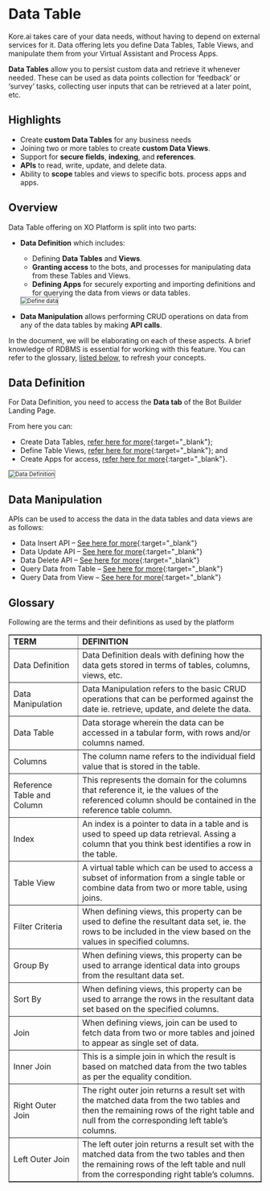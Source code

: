 # Data Table

Kore.ai takes care of your data needs, without having to depend on external services for it. Data offering lets you define Data Tables, Table Views, and manipulate them from your Virtual Assistant and Process Apps.

**Data Tables** allow you to persist custom data and retrieve it whenever needed. These can be used as data points collection for ‘feedback’ or ‘survey’ tasks, collecting user inputs that can be retrieved at a later point, etc.


## Highlights

* Create **custom Data Tables** for any business needs
* Joining two or more tables to create **custom Data Views**.
* Support for **secure fields**, **indexing**, and **references**.
* **APIs** to read, write, update, and delete data.
* Ability to **scope** tables and views to specific bots. process apps and apps.


## Overview

Data Table offering on XO Platform is split into two parts:

* **Data Definition** which includes:
    * Defining **Data Tables** and **Views**.
    * **Granting access** to the bots, and processes for manipulating data from these Tables and Views.
    * **Defining Apps** for securely exporting and importing definitions and for querying the data from views or data tables.

    <img src="../images/data-services-img1.png" alt="Define data" title="Define data" style="border: 1px solid gray;zoom:80%;"/>

* **Data Manipulation** allows performing CRUD operations on data from any of the data tables by making **API calls**.

In the document, we will be elaborating on each of these aspects. A brief knowledge of RDBMS is essential for working with this feature. You can refer to the glossary, [listed below](#glossary), to refresh your concepts.


## Data Definition

For Data Definition, you need to access the **Data tab** of the Bot Builder Landing Page.

From here you can:

* Create Data Tables, [refer here for more](../data-table/){:target="_blank"};
* Define Table Views, [refer here for more](../table-views/){:target="_blank"}; and
* Create Apps for access, [refer here for more](../app-definition/){:target="_blank"}.

<img src="../images/data-services-img2.png" alt="Data Definition" title="Data Definition" style="border: 1px solid gray;zoom:80%;"/>


## Data Manipulation

APIs can be used to access the data in the data tables and data views are as follows:

* Data Insert API – [See here for more](../../apis/automation/data-insert.md){:target="_blank"}
* Data Update API – [See here for more](../../apis/automation/data-update.md){:target="_blank"}
* Data Delete API – [See here for more](../../apis/automation/data-delete.md){:target="_blank"}
* Query Data from Table – [See here for more](../../apis/automation/query-data-table-view.md){:target="_blank"}
* Query Data from View – [See here for more](../../apis/automation/query-data-table-view.md){:target="_blank"}


## Glossary

Following are the terms and their definitions as used by the platform


<table border="1">
  <tr>
   <td><strong>TERM</strong>
   </td>
   <td><strong>DEFINITION</strong>
   </td>
  </tr>
  <tr>
   <td>Data Definition
   </td>
   <td>Data Definition deals with defining how the data gets stored in terms of tables, columns, views, etc.
   </td>
  </tr>
  <tr>
   <td>Data Manipulation
   </td>
   <td>Data Manipulation refers to the basic CRUD operations that can be performed against the date ie. retrieve, update, and delete the data.
   </td>
  </tr>
  <tr>
   <td>Data Table
   </td>
   <td> Data storage wherein the data can be accessed in a tabular form, with rows and/or columns named.
   </td>
  </tr>
  <tr>
   <td>Columns
   </td>
   <td>The column name refers to the individual field value that is stored in the table.
   </td>
  </tr>
  <tr>
   <td>Reference Table and Column
   </td>
   <td>This represents the domain for the columns that reference it, ie the values of the referenced column should be contained in the reference table column.
   </td>
  </tr>
  <tr>
   <td>Index
   </td>
   <td>An index is a pointer to data in a table and is used to speed up data retrieval. Assing a column that you think best identifies a row in the table.
   </td>
  </tr>
  <tr>
   <td>Table View
   </td>
   <td>A virtual table which can be used to access a subset of information from a single table or combine data from two or more table, using joins.
   </td>
  </tr>
  <tr>
   <td>Filter Criteria
   </td>
   <td>When defining views, this property can be used to define the resultant data set, ie. the rows to be included in the view based on the values in specified columns.
   </td>
  </tr>
  <tr>
   <td>Group By
   </td>
   <td>When defining views, this property can be used to arrange identical data into groups from the resultant data set.
   </td>
  </tr>
  <tr>
   <td>Sort By
   </td>
   <td>When defining views, this property can be used to arrange the rows in the resultant data set based on the specified columns.
   </td>
  </tr>
  <tr>
   <td>Join
   </td>
   <td>When defining views, join can be used to fetch data from two or more tables and joined to appear as single set of data.
   </td>
  </tr>
  <tr>
   <td>Inner Join
   </td>
   <td>This is a simple join in which the result is based on matched data from the two tables as per the equality condition.
   </td>
  </tr>
  <tr>
   <td>Right Outer Join
   </td>
   <td>The right outer join returns a result set with the matched data from the two tables and then the remaining rows of the right table and null from the corresponding left table’s columns.
   </td>
  </tr>
  <tr>
   <td>Left Outer Join
   </td>
   <td>The left outer join returns a result set with the matched data from the two tables and then the remaining rows of the left table and null from the corresponding right table’s columns.
   </td>
  </tr>
</table>